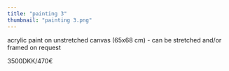 ```yaml
---
title: "painting 3"
thumbnail: "painting 3.png"
---
```

acrylic paint on unstretched canvas (65x68 cm) - can be stretched and/or framed on request


3500DKK/470€